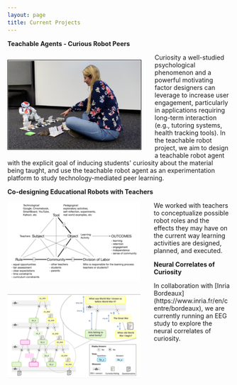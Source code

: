 ```yaml
---
layout: page
title: Current Projects
---
```


<div>

<b>Teachable Agents - Curious Robot Peers</b>
<p style="float: left; padding-right: 30px;">
    <img src="/img/TeachableRobotProject.png" alt="" width="300px" border="1px">
</p>
<p>
Curiosity a well-studied psychological phenomenon and a powerful motivating factor designers can leverage to increase user engagement, particularly in applications requiring long-term interaction (e.g., tutoring systems, health tracking tools). In the teachable robot project, we aim to design a teachable robot agent with the explicit goal of inducing students' curiosity about the material being taught, and use the teachable robot agent as an experimentation platform to study technology-mediated peer learning.
</p>
</div>



<div>
<b>Co-designing Educational Robots with Teachers</b>
<p style="float: left; padding-right: 30px;">
    <img src="/img/ActivityTheory.png" alt="" width="300px">
</p>
<p>
We worked with teachers to conceptualize possible robot roles and the effects they may have on the current way learning activities are designed, planned, and executed. 
</p>
</div>

<div>
<b>Neural Correlates of Curiosity</b>
<p style="float: left; padding-right: 30px;">
    <img src="/img/NeuralCuriosity.png" alt="" width="300px">
</p>
<p>
In collaboration with [Inria Bordeaux](https://www.inria.fr/en/centre/bordeaux), we are currently running an EEG study to explore the neural correlates of curiosity.
</p>
</div>





<!-- <ul>
	<li>
		<figure class="clear">
			<div class="imgl">
				<img src="/img/TeachableRobotProject.png" alt="" width="300px">
			</div>
			<figcaption>
				<p class="name">
					<strong>
						Teachable Agents
					</strong>
				</p>
				<p>
					Curiosity a well-studied psychological phenomenon and a powerful motivating factor designers can leverage to increase user engagement, particularly in applications requiring long-term interaction (e.g., tutoring systems, health tracking tools). In the teachable robot project, we aim to design a teachable robot agent with the explicit goal of inducing student's curiosity about the material being taught, and use the teachable robot agent as an experimentation platform to study technology-mediated peer learning. 
				</p>
			</figcaption>
		</figure>
	</li>
</ul> -->


